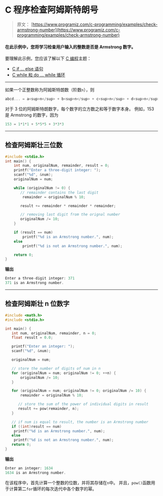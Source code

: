 # C 程序检查阿姆斯特朗号

> 原文： [https://www.programiz.com/c-programming/examples/check-armstrong-number](https://www.programiz.com/c-programming/examples/check-armstrong-number)

#### 在此示例中，您将学习检查用户输入的整数是否是 Armstrong 数字。

要理解此示例，您应该了解以下 [C 编程](/c-programming "C tutorial")主题：

*   [C if ... else 语句](/c-programming/c-if-else-statement)
*   [C while 和 do ... while 循环](/c-programming/c-do-while-loops)

* * *

如果一个正整数称为阿姆斯特朗数（阶数`n`），则

```c
abcd... = a<sup>n</sup> + b<sup>n</sup> + c<sup>n</sup> + d<sup>n</sup> + 
```

对于 3 位的阿姆斯特朗数字，每个数字的立方数之和等于数字本身。 例如，153 是 Armstrong 的数字，因为

```c
153 = 1*1*1 + 5*5*5 + 3*3*3 

```

* * *

## 检查阿姆斯壮三位数

```c
#include <stdio.h>
int main() {
    int num, originalNum, remainder, result = 0;
    printf("Enter a three-digit integer: ");
    scanf("%d", &num);
    originalNum = num;

    while (originalNum != 0) {
       // remainder contains the last digit
        remainder = originalNum % 10;

       result += remainder * remainder * remainder;

       // removing last digit from the orignal number
       originalNum /= 10;
    }

    if (result == num)
        printf("%d is an Armstrong number.", num);
    else
        printf("%d is not an Armstrong number.", num);

    return 0;
} 
```

**输出**

```c
Enter a three-digit integer: 371
371 is an Armstrong number. 
```

* * *

## 检查阿姆斯壮 n 位数字

```c
#include <math.h>
#include <stdio.h>

int main() {
   int num, originalNum, remainder, n = 0;
   float result = 0.0;

   printf("Enter an integer: ");
   scanf("%d", &num);

   originalNum = num;

   // store the number of digits of num in n
   for (originalNum = num; originalNum != 0; ++n) {
       originalNum /= 10;
   }

   for (originalNum = num; originalNum != 0; originalNum /= 10) {
       remainder = originalNum % 10;

      // store the sum of the power of individual digits in result
      result += pow(remainder, n);
   }

   // if num is equal to result, the number is an Armstrong number
   if ((int)result == num)
    printf("%d is an Armstrong number.", num);
   else
    printf("%d is not an Armstrong number.", num);
   return 0;
}
```

**输出**

```c
Enter an integer: 1634
1634 is an Armstrong number. 
```

在该程序中，首先计算一个整数的位数，并将其存储在`n`中。 并且，`pow()`函数用于计算第二`for`循环的每次迭代中各个数字的幂。